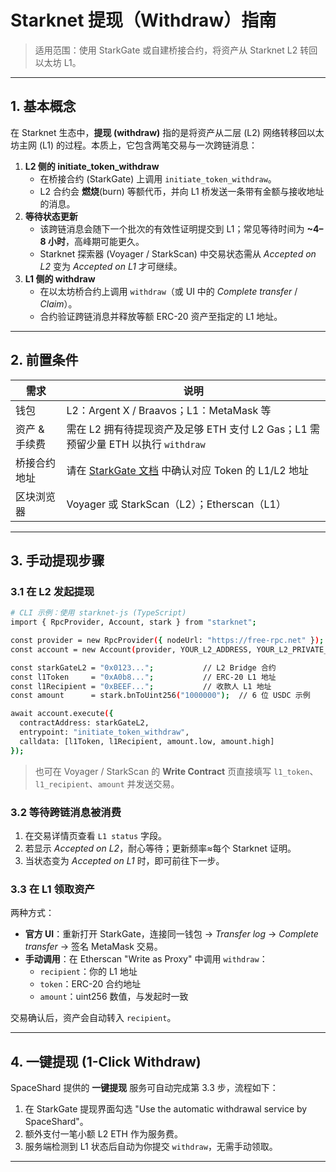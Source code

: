 # Starknet 提现（Withdraw）指南

> 适用范围：使用 StarkGate 或自建桥接合约，将资产从 Starknet L2 转回以太坊 L1。

---

## 1. 基本概念

在 Starknet 生态中，**提现 (withdraw)** 指的是将资产从二层 (L2) 网络转移回以太坊主网 (L1) 的过程。本质上，它包含两笔交易与一次跨链消息：

1. **L2 侧的 initiate_token_withdraw**
   * 在桥接合约 (StarkGate) 上调用 `initiate_token_withdraw`。
   * L2 合约会 **燃烧**(burn) 等额代币，并向 L1 桥发送一条带有金额与接收地址的消息。
2. **等待状态更新**
   * 该跨链消息会随下一个批次的有效性证明提交到 L1；常见等待时间为 **~4–8 小时**，高峰期可能更久。
   * Starknet 探索器 (Voyager / StarkScan) 中交易状态需从 *Accepted on L2* 变为 *Accepted on L1* 才可继续。
3. **L1 侧的 withdraw**
   * 在以太坊桥合约上调用 `withdraw`（或 UI 中的 *Complete transfer* / *Claim*）。
   * 合约验证跨链消息并释放等额 ERC-20 资产至指定的 L1 地址。

---

## 2. 前置条件

| 需求               | 说明 |
|--------------------|------|
| 钱包               | L2：Argent X / Braavos；L1：MetaMask 等|
| 资产 & 手续费       | 需在 L2 拥有待提现资产及足够 ETH 支付 L2 Gas；L1 需预留少量 ETH 以执行 `withdraw`|
| 桥接合约地址        | 请在 [StarkGate 文档](https://docs.starknet.io/starkgate/overview/) 中确认对应 Token 的 L1/L2 地址|
| 区块浏览器          | Voyager 或 StarkScan（L2）；Etherscan（L1）|

---

## 3. 手动提现步骤

### 3.1 在 L2 发起提现

```bash
# CLI 示例：使用 starknet-js (TypeScript)
import { RpcProvider, Account, stark } from "starknet";

const provider = new RpcProvider({ nodeUrl: "https://free-rpc.net" });
const account = new Account(provider, YOUR_L2_ADDRESS, YOUR_L2_PRIVATE_KEY);

const starkGateL2 = "0x0123...";           // L2 Bridge 合约
const l1Token     = "0xA0b8...";           // ERC-20 L1 地址
const l1Recipient = "0xBEEF...";           // 收款人 L1 地址
const amount      = stark.bnToUint256("1000000");  // 6 位 USDC 示例

await account.execute({
  contractAddress: starkGateL2,
  entrypoint: "initiate_token_withdraw",
  calldata: [l1Token, l1Recipient, amount.low, amount.high]
});
```

> 也可在 Voyager / StarkScan 的 **Write Contract** 页直接填写 `l1_token`、`l1_recipient`、`amount` 并发送交易。

### 3.2 等待跨链消息被消费

1. 在交易详情页查看 `L1 status` 字段。
2. 若显示 *Accepted on L2*，耐心等待；更新频率≈每个 Starknet 证明。
3. 当状态变为 *Accepted on L1* 时，即可前往下一步。

### 3.3 在 L1 领取资产

两种方式：

* **官方 UI**：重新打开 StarkGate，连接同一钱包 → *Transfer log* → *Complete transfer* → 签名 MetaMask 交易。
* **手动调用**：在 Etherscan "Write as Proxy" 中调用 `withdraw`：
  * `recipient`：你的 L1 地址
  * `token`：ERC-20 合约地址
  * `amount`：uint256 数值，与发起时一致

交易确认后，资产会自动转入 `recipient`。

---

## 4. 一键提现 (1-Click Withdraw)

SpaceShard 提供的 **一键提现** 服务可自动完成第 3.3 步，流程如下：

1. 在 StarkGate 提现界面勾选 "Use the automatic withdrawal service by SpaceShard"。
2. 额外支付一笔小额 L2 ETH 作为服务费。
3. 服务端检测到 L1 状态后自动为你提交 `withdraw`，无需手动领取。
---